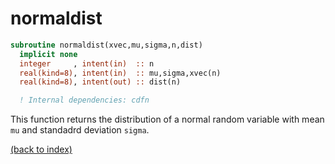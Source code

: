 # normaldist

```fortran
subroutine normaldist(xvec,mu,sigma,n,dist)
  implicit none
  integer     , intent(in)  :: n
  real(kind=8), intent(in)  :: mu,sigma,xvec(n)
  real(kind=8), intent(out) :: dist(n)

  ! Internal dependencies: cdfn
```

This function returns the distribution of a normal random variable with mean ```mu``` and standadrd deviation ```sigma```.

[(back to index)](inicio.md)